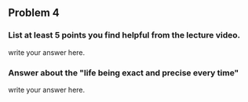 ## Problem 4

### List at least 5 points you find helpful from the lecture video.
write your answer here.

### Answer about the "life being exact and precise every time"
write your answer here.

